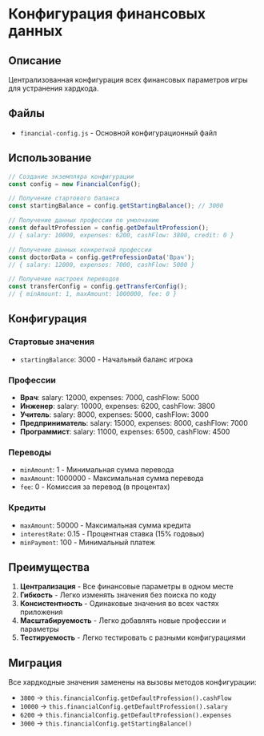 # Конфигурация финансовых данных

## Описание

Централизованная конфигурация всех финансовых параметров игры для устранения хардкода.

## Файлы

- `financial-config.js` - Основной конфигурационный файл

## Использование

```javascript
// Создание экземпляра конфигурации
const config = new FinancialConfig();

// Получение стартового баланса
const startingBalance = config.getStartingBalance(); // 3000

// Получение данных профессии по умолчанию
const defaultProfession = config.getDefaultProfession();
// { salary: 10000, expenses: 6200, cashFlow: 3800, credit: 0 }

// Получение данных конкретной профессии
const doctorData = config.getProfessionData('Врач');
// { salary: 12000, expenses: 7000, cashFlow: 5000 }

// Получение настроек переводов
const transferConfig = config.getTransferConfig();
// { minAmount: 1, maxAmount: 1000000, fee: 0 }
```

## Конфигурация

### Стартовые значения
- `startingBalance`: 3000 - Начальный баланс игрока

### Профессии
- **Врач**: salary: 12000, expenses: 7000, cashFlow: 5000
- **Инженер**: salary: 10000, expenses: 6200, cashFlow: 3800
- **Учитель**: salary: 8000, expenses: 5000, cashFlow: 3000
- **Предприниматель**: salary: 15000, expenses: 8000, cashFlow: 7000
- **Программист**: salary: 11000, expenses: 6500, cashFlow: 4500

### Переводы
- `minAmount`: 1 - Минимальная сумма перевода
- `maxAmount`: 1000000 - Максимальная сумма перевода
- `fee`: 0 - Комиссия за перевод (в процентах)

### Кредиты
- `maxAmount`: 50000 - Максимальная сумма кредита
- `interestRate`: 0.15 - Процентная ставка (15% годовых)
- `minPayment`: 100 - Минимальный платеж

## Преимущества

1. **Централизация** - Все финансовые параметры в одном месте
2. **Гибкость** - Легко изменять значения без поиска по коду
3. **Консистентность** - Одинаковые значения во всех частях приложения
4. **Масштабируемость** - Легко добавлять новые профессии и параметры
5. **Тестируемость** - Легко тестировать с разными конфигурациями

## Миграция

Все хардкодные значения заменены на вызовы методов конфигурации:

- `3800` → `this.financialConfig.getDefaultProfession().cashFlow`
- `10000` → `this.financialConfig.getDefaultProfession().salary`
- `6200` → `this.financialConfig.getDefaultProfession().expenses`
- `3000` → `this.financialConfig.getStartingBalance()`
